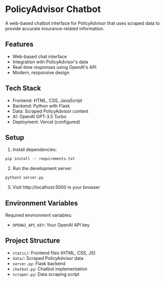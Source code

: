 # PolicyAdvisor Chatbot

A web-based chatbot interface for PolicyAdvisor that uses scraped data to provide accurate insurance-related information.

## Features

- Web-based chat interface
- Integration with PolicyAdvisor's data
- Real-time responses using OpenAI's API
- Modern, responsive design

## Tech Stack

- Frontend: HTML, CSS, JavaScript
- Backend: Python with Flask
- Data: Scraped PolicyAdvisor content
- AI: OpenAI GPT-3.5 Turbo
- Deployment: Vercel (configured)

## Setup

1. Install dependencies:
```bash
pip install -r requirements.txt
```

2. Run the development server:
```bash
python3 server.py
```

3. Visit http://localhost:5000 in your browser

## Environment Variables

Required environment variables:
- `OPENAI_API_KEY`: Your OpenAI API key

## Project Structure

- `static/`: Frontend files (HTML, CSS, JS)
- `data/`: Scraped PolicyAdvisor data
- `server.py`: Flask backend
- `chatbot.py`: Chatbot implementation
- `scraper.py`: Data scraping script